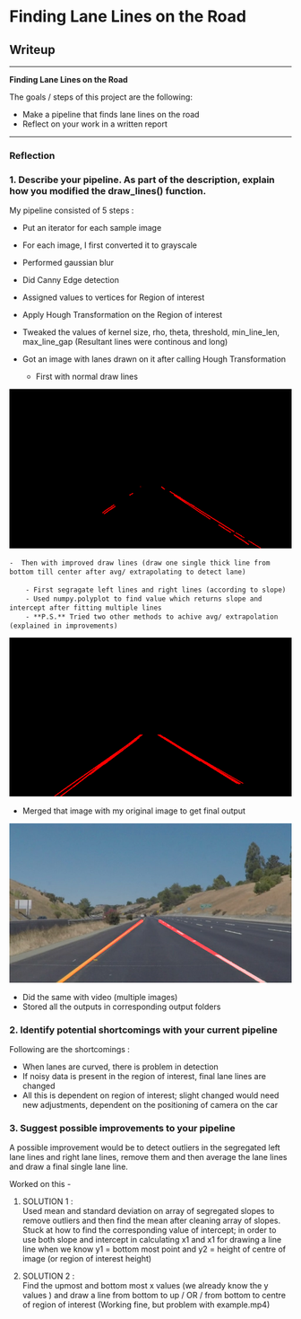 # **Finding Lane Lines on the Road** 

## Writeup
---

**Finding Lane Lines on the Road**

The goals / steps of this project are the following:
* Make a pipeline that finds lane lines on the road
* Reflect on your work in a written report


[//]: # (Image References)

[image1]: ./test_images_output/test_region_area.png "REGION OF INTEREST"
[image2]: ./test_images_output/solidYellowCurve2_out.png "LANE DETECTION"
[image3]: ./test_images_output/test.png "LANE DETECTION"

---

### Reflection

### 1. Describe your pipeline. As part of the description, explain how you modified the draw_lines() function.

My pipeline consisted of 5 steps :  

- Put an iterator for each sample image
- For each image, I first converted it to grayscale
- Performed gaussian blur
- Did Canny Edge detection
- Assigned values to vertices for Region of interest
- Apply Hough Transformation on the Region of interest
- Tweaked the values of kernel size, rho, theta, threshold, min_line_len, max_line_gap (Resultant lines were continous and long)
- Got an image with lanes drawn on it after calling Hough Transformation

	-  First with normal draw lines

![alt text][image1]

	-  Then with improved draw lines (draw one single thick line from bottom till center after avg/ extrapolating to detect lane)   

		- First segragate left lines and right lines (according to slope)   
		- Used numpy.polyplot to find value which returns slope and intercept after fitting multiple lines   
		- **P.S.** Tried two other methods to achive avg/ extrapolation (explained in improvements)   

![alt text][image3]

- Merged that image with my original image to get final output

![alt text][image2]

- Did the same with video (multiple images)
- Stored all the outputs in corresponding output folders




### 2. Identify potential shortcomings with your current pipeline


Following are the shortcomings :  
- When lanes are curved, there is problem in detection
- If noisy data is present in the region of interest, final lane lines are changed
- All this is dependent on region of interest; slight changed would need new adjustments, dependent on the positioning of camera on the car


### 3. Suggest possible improvements to your pipeline

A possible improvement would be to detect outliers in the segregated left lane lines and right lane lines, remove them and then average the lane lines and draw a final single lane line.

Worked on this - 

1. SOLUTION 1 :    
Used mean and standard deviation on array of segregated slopes to remove outliers and then find the mean after cleaning array of slopes. Stuck at how to find the corresponding value of intercept; in order to use both slope and intercept in calculating x1 and x1 for drawing a line line when we know y1 = bottom most point and y2 = height of centre of image (or region of interest height)

2. SOLUTION 2 :    
Find the upmost and bottom most x values (we already know the y values ) and draw a line from bottom to up / OR / from bottom to centre of region of interest
   (Working fine, but problem with example.mp4)
